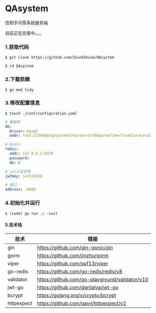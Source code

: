 # QAsystem

仿知乎问答系统服务端

目前正在完善中。。。

### 1.获取代码

```shell
$ git clone https://github.com/SSunSShine/QAsystem

$ cd QAsystem
```

### 2.下载依赖

```shell
$ go mod tidy
```

### 3.修改配置信息
```shell
$ touch ./conf/configuration.yaml
```

```yaml
# 数据库
db:
  driver: mysql
  addr: root:123456@/qasystem?charset=utf8&parseTime=True&loc=Local

# Redis
redis:
  addr: 127.0.0.1:6379
  password:
  db: 0

# jwt认证密钥
jwtKey: jwt123456

# 端口
address: :8080
```

### 4.初始化并运行

```shell
$ (sudo) go run ./ -init
```

#### 5.技术栈

| 技术              | 链接                                                         |
| ----------------- | ------------------------------------------------------------ |
| gin               | https://github.com/gin-gonic/gin                             |
| gorm              | https://github.com/jinzhu/gorm                               |
| viper             | https://github.com/spf13/viper                               |
| go-redis          | https://github.com/go-redis/redis/v8                         |
| validator         | https://github.com/go-playground/validator/v10               |
| jwt-go            | https://github.com/dgrijalva/jwt-go                          |
| bcrypt            | https://golang.org/x/crypto/bcrypt                           |
| httpexpect        | https://github.com/gavv/httpexpect/v2                                |
